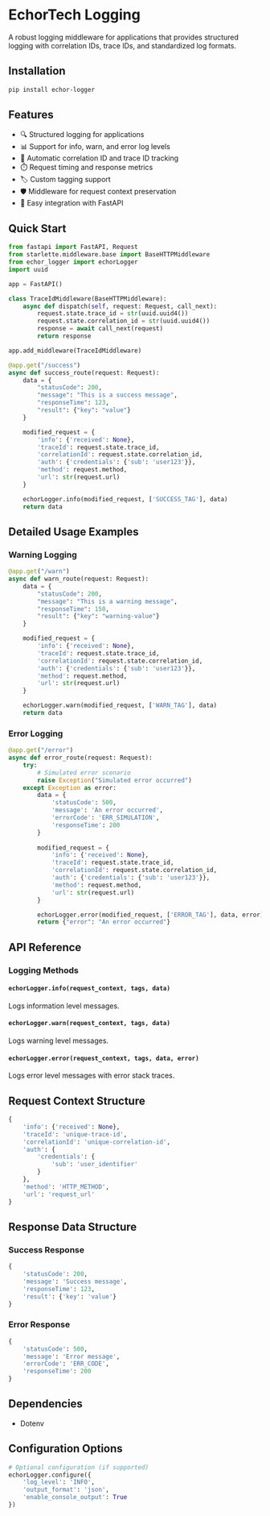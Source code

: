 # EchorTech Logging

A robust logging middleware for applications that provides structured logging with correlation IDs, trace IDs, and standardized log formats.

## Installation

```bash
pip install echor-logger
```

## Features

- 🔍 Structured logging for applications
- 📊 Support for info, warn, and error log levels
- 🔗 Automatic correlation ID and trace ID tracking
- ⏱️ Request timing and response metrics
- 🏷️ Custom tagging support
- 🛡️ Middleware for request context preservation
- 🚀 Easy integration with FastAPI

## Quick Start

```python
from fastapi import FastAPI, Request
from starlette.middleware.base import BaseHTTPMiddleware
from echor_logger import echorLogger
import uuid

app = FastAPI()

class TraceIdMiddleware(BaseHTTPMiddleware):
    async def dispatch(self, request: Request, call_next):
        request.state.trace_id = str(uuid.uuid4())
        request.state.correlation_id = str(uuid.uuid4())
        response = await call_next(request)
        return response

app.add_middleware(TraceIdMiddleware)

@app.get("/success")
async def success_route(request: Request):
    data = {
        "statusCode": 200,
        "message": "This is a success message",
        "responseTime": 123,
        "result": {"key": "value"}
    }

    modified_request = {
        'info': {'received': None},
        'traceId': request.state.trace_id,
        'correlationId': request.state.correlation_id,
        'auth': {'credentials': {'sub': 'user123'}},
        'method': request.method,
        'url': str(request.url)
    }

    echorLogger.info(modified_request, ['SUCCESS_TAG'], data)
    return data
```

## Detailed Usage Examples

### Warning Logging
```python
@app.get("/warn")
async def warn_route(request: Request):
    data = {
        "statusCode": 200,
        "message": "This is a warning message",
        "responseTime": 150,
        "result": {"key": "warning-value"}
    }

    modified_request = {
        'info': {'received': None},
        'traceId': request.state.trace_id,
        'correlationId': request.state.correlation_id,
        'auth': {'credentials': {'sub': 'user123'}},
        'method': request.method,
        'url': str(request.url)
    }

    echorLogger.warn(modified_request, ['WARN_TAG'], data)
    return data
```

### Error Logging
```python
@app.get("/error")
async def error_route(request: Request):
    try:
        # Simulated error scenario
        raise Exception("Simulated error occurred")
    except Exception as error:
        data = {
            'statusCode': 500,
            'message': 'An error occurred',
            'errorCode': 'ERR_SIMULATION',
            'responseTime': 200
        }
        
        modified_request = {
            'info': {'received': None},
            'traceId': request.state.trace_id,
            'correlationId': request.state.correlation_id,
            'auth': {'credentials': {'sub': 'user123'}},
            'method': request.method,
            'url': str(request.url)
        }

        echorLogger.error(modified_request, ['ERROR_TAG'], data, error)
        return {"error": "An error occurred"}
```

## API Reference

### Logging Methods

#### `echorLogger.info(request_context, tags, data)`
Logs information level messages.

#### `echorLogger.warn(request_context, tags, data)`
Logs warning level messages.

#### `echorLogger.error(request_context, tags, data, error)`
Logs error level messages with error stack traces.

## Request Context Structure

```python
{
    'info': {'received': None},
    'traceId': 'unique-trace-id',
    'correlationId': 'unique-correlation-id',
    'auth': {
        'credentials': {
            'sub': 'user_identifier'
        }
    },
    'method': 'HTTP_METHOD',
    'url': 'request_url'
}
```

## Response Data Structure

### Success Response
```python
{
    'statusCode': 200,
    'message': 'Success message',
    'responseTime': 123,
    'result': {'key': 'value'}
}
```

### Error Response
```python
{
    'statusCode': 500,
    'message': 'Error message',
    'errorCode': 'ERR_CODE',
    'responseTime': 200
}
```

## Dependencies

- Dotenv

## Configuration Options

```python
# Optional configuration (if supported)
echorLogger.configure({
    'log_level': 'INFO',
    'output_format': 'json',
    'enable_console_output': True
})
```

